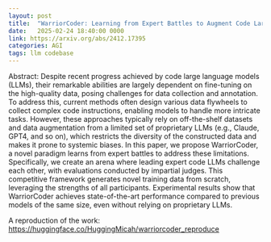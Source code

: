 ```yaml
---
layout: post
title:  "WarriorCoder: Learning from Expert Battles to Augment Code Large Language Models"
date:   2025-02-24 18:40:00 0000
link: https://arxiv.org/abs/2412.17395
categories: AGI
tags: llm codebase
---
```


Abstract: Despite recent progress achieved by code large language models (LLMs), their remarkable abilities are largely dependent on fine-tuning on the high-quality data, posing challenges for data collection and annotation. To address this, current methods often design various data flywheels to collect complex code instructions, enabling models to handle more intricate tasks. However, these approaches typically rely on off-the-shelf datasets and data augmentation from a limited set of proprietary LLMs (e.g., Claude, GPT4, and so on), which restricts the diversity of the constructed data and makes it prone to systemic biases. In this paper, we propose WarriorCoder, a novel paradigm learns from expert battles to address these limitations. Specifically, we create an arena where leading expert code LLMs challenge each other, with evaluations conducted by impartial judges. This competitive framework generates novel training data from scratch, leveraging the strengths of all participants. Experimental results show that WarriorCoder achieves state-of-the-art performance compared to previous models of the same size, even without relying on proprietary LLMs.

A reproduction of the work: https://huggingface.co/HuggingMicah/warriorcoder_reproduce